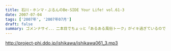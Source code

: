 ```yaml
---
title: 石川・ホンマ・ぶるんのBe-SIDE Your Life! vol.61-3
date: 2007-07-04
tags: ['2007年', '2007年07月']
draft: false
summary: ゴメンナサイ．．．二本目でちょっと「あるある風俗トーク」がイキ過ぎているのではないか．．．！？というご指摘があるやもやと思っている次第です。まぁ、許してやって下さいナ。とも言いながら、石川サンの叫び声が響き渡る三本目に。ちょっと短めですがそんな理由ももちろん入れ込みです〜。NAMAE
---
```


http://project-phi.ddo.jp/ishikawa/ishikawa061_3.mp3

